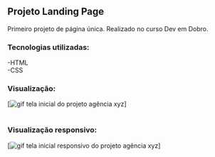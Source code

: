 ## Projeto Landing Page
Primeiro projeto de página única. Realizado no curso Dev em Dobro.
<br>

### Tecnologias utilizadas:
-HTML<br>
-CSS
<br>

### Visualização:

[<img src="Landing-page.gif" alt="gif tela inicial do projeto agência xyz">]
<br>
<br>

### Visualização responsivo:

[<img src="Landing-page-responsivo.gif" alt="gif tela inicial responsivo do projeto agência xyz">]
<br>
